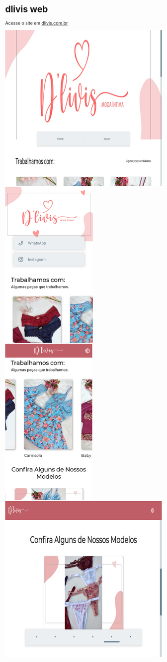 # dlivis web
<p>Acesse o site em <a href='dlivis.com.br'>dlivis.com.br</a></p>
<img src='https://github.com/marcyhel/dlivis_web/blob/main/assets/11.PNG' height=500>
<div>
  <img src='https://github.com/marcyhel/dlivis_web/blob/main/assets/12.PNG' height=500>
  <img src='https://github.com/marcyhel/dlivis_web/blob/main/assets/21.PNG' height=500>
</div>
<img src='https://github.com/marcyhel/dlivis_web/blob/main/assets/22.PNG' height=500>
